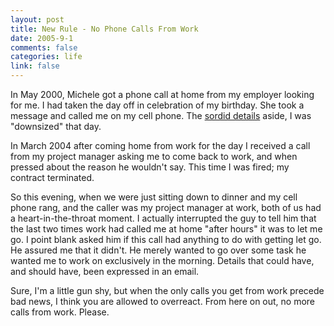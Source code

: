 ```yaml
--- 
layout: post
title: New Rule - No Phone Calls From Work
date: 2005-9-1
comments: false
categories: life
link: false
---
```

In May 2000, Michele got a phone call at home from my employer looking for me. I had taken the day off in celebration of my birthday. She took a message and called me on my cell phone. The <a href="http://www.zanshin.net/blogs/000125.html" title="Today I Lost My Job">sordid details</a> aside, I was "downsized" that day.

In March 2004 after coming home from work for the day I received a call from my project manager asking me to come back to work, and when pressed about the reason he wouldn't say. This time I was fired; my contract terminated.

So this evening, when we were just sitting down to dinner and my cell phone rang, and the caller was my project manager at work, both of us had a heart-in-the-throat moment. I actually interrupted the guy to tell him that the last two times work had called me at home "after hours" it was to let me go. I point blank asked him if this call had anything to do with getting let go. He assured me that it didn't. He merely wanted to go over some task he wanted me to work on exclusively in the morning. Details that could have, and should have, been expressed in an email.

Sure, I'm a little gun shy, but when the only calls you get from work precede bad news, I think you are allowed to overreact. From here on out, no more calls from work. Please.
